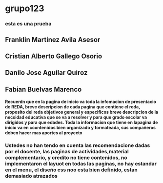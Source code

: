 # grupo123
### esta es una prueba 
## Franklin Martinez Avila Asesor
## Cristian Alberto Gallego Osorio
## Danilo Jose Aguilar Quiroz
## Fabian Buelvas Marenco 
#### Recuerdn que en la pagina de inicio va toda la infomacion de presentacio de REDA, breve descripcion de cada pagina que contiene el reda, proposito del reda objetivos general y especificos breve descripcion de la necsidad educativa que se va a resolver y para que grado escolar va dirigidos y para que edades. Toda la informacion que tiene en  lapagina de inicio va en ccontenidos bien organizado y formateada, sus compañeros deben hacer mas aportes al proyecto
### Ustedes no han tendo en cuenta las  recomendacione dadas por el docente, las paginas de actividades,material complementario, y credito no tiene contenidos, no implementaron el layuot en todas las paginas, no hay estandar en el menu, el diseño css noo esta bien definido, estan demasiado atrazados